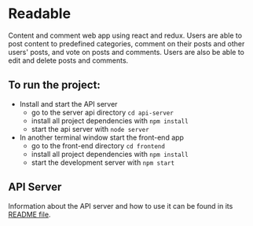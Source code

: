 # Readable 
Content and comment web app using react and redux. Users are able to post content to predefined categories, comment on their posts and other users' posts, and vote on posts and comments. 
Users are also be able to edit and delete posts and comments.

## To run the project:

* Install and start the API server
    - go to the server api directory `cd api-server`
    - install all project dependencies with `npm install`
    - start the api server with `node server`
* In another terminal window start the front-end app
    - go to the front-end directory `cd frontend`
    - install all project dependencies with `npm install`
    - start the development server with `npm start`
    
## API Server

Information about the API server and how to use it can be found in its [README file](api-server/README.md).